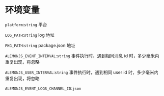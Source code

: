 # 环境变量

`platform`:`string` 平台

`LOG_PATH`:`string` log 地址

`PKG_PATH`:`string` package.json 地址

`ALEMONJS_EVENT_INTERVAL`:`string` 事件执行时，遇到相同消息 id 时，多少毫米内重复出现，将忽略

`ALEMONJS_USER_INTERVAL`:`string` 事件执行时，遇到相同 user id 时，多少毫米内重复出现，将忽略

`ALEMONJS_EVENT_LOGS_CHANNEL_ID`:`json`

